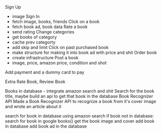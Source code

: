 Sign Up
 - image
Sign In
 - fetch image, books, friends
Click on a book
 - fetch book ad, book data
Rate a book
 - send rating
Change categories
 - get books of category
 - cache prev categorty
 - add skip and limit
Click on past purchased book
 - make structure for making it into book ad with price and shit
Order book
 - create infrastructure
Post a book
 - image, price, amazon price, condition and shot

Add payment and a dummy card to pay

Extra
Rate Book, Review Book

Books in database - integrate amazon search and shit
Search for the book title, maybe build an api to get that book in the database
Book Recognizer API
Made a Book Recognizer API to recognize a book from it's cover image and wrote an article about it

search for book in database using amazon search 
if book not in database: 
	search for book in google books()
	get the book image and cover
	add book in database
	add book ad in the database


